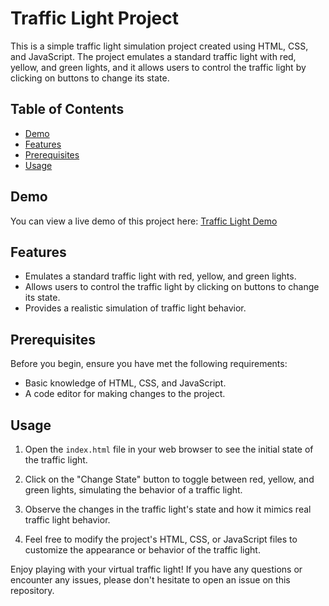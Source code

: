# Traffic Light Project

This is a simple traffic light simulation project created using HTML, CSS, and JavaScript. The project emulates a standard traffic light with red, yellow, and green lights, and it allows users to control the traffic light by clicking on buttons to change its state.

## Table of Contents

- [Demo](#demo)
- [Features](#features)
- [Prerequisites](#prerequisites)
- [Usage](#usage)

## Demo

You can view a live demo of this project here: [Traffic Light Demo](#insert-link-here)

## Features

- Emulates a standard traffic light with red, yellow, and green lights.
- Allows users to control the traffic light by clicking on buttons to change its state.
- Provides a realistic simulation of traffic light behavior.

## Prerequisites

Before you begin, ensure you have met the following requirements:

- Basic knowledge of HTML, CSS, and JavaScript.
- A code editor for making changes to the project.

## Usage

1. Open the `index.html` file in your web browser to see the initial state of the traffic light.

2. Click on the "Change State" button to toggle between red, yellow, and green lights, simulating the behavior of a traffic light.

3. Observe the changes in the traffic light's state and how it mimics real traffic light behavior.

4. Feel free to modify the project's HTML, CSS, or JavaScript files to customize the appearance or behavior of the traffic light.


Enjoy playing with your virtual traffic light! If you have any questions or encounter any issues, please don't hesitate to open an issue on this repository.
